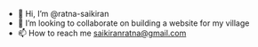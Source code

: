 - 👋 Hi, I’m @ratna-saikiran
- 💞️ I’m looking to collaborate on building a website for my village
- 📫 How to reach me saikiranratna@gmail.com

<!---
ratna-saikiran/ratna-saikiran is a ✨ special ✨ repository because its `README.md` (this file) appears on your GitHub profile.
You can click the Preview link to take a look at your changes.
--->
